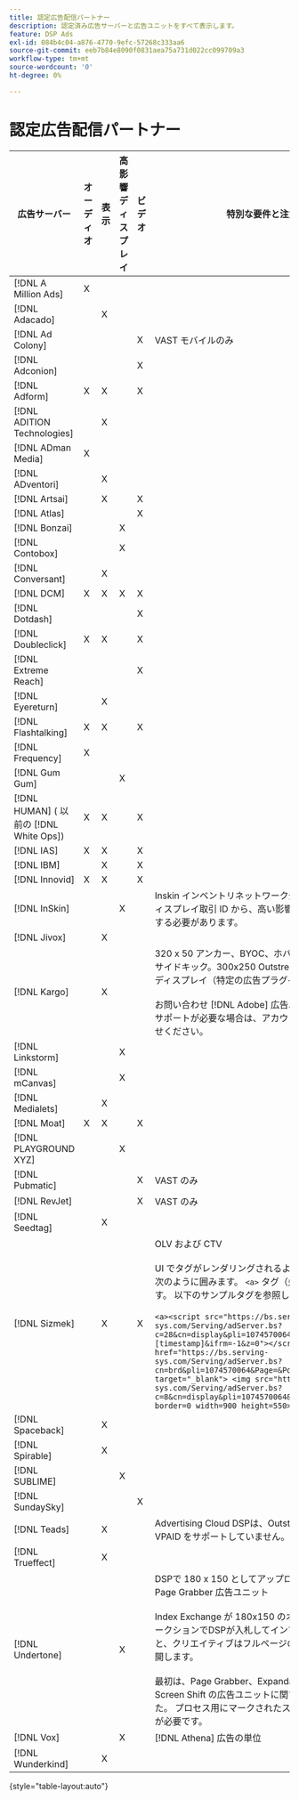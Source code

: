 ```yaml
---
title: 認定広告配信パートナー
description: 認定済み広告サーバーと広告ユニットをすべて表示します。
feature: DSP Ads
exl-id: 084b4c04-a876-4770-9efc-57268c333aa6
source-git-commit: eeb7b84e8090f0831aea75a731d022cc099709a3
workflow-type: tm+mt
source-wordcount: '0'
ht-degree: 0%

---
```


# 認定広告配信パートナー

| 広告サーバー | オーディオ | 表示 | 高影響ディスプレイ | ビデオ | 特別な要件と注意事項 |
| --- | --- | --- | --- | --- | --- |
| [!DNL A Million Ads] | X |  |  |  |  |
| [!DNL Adacado] |  | X |  |  |  |
| [!DNL Ad Colony] |  |  |  | X | VAST モバイルのみ |
| [!DNL Adconion] |  |  |  | X |  |
| [!DNL Adform] | X | X |  | X |  |
| [!DNL ADITION Technologies] |  | X |  |  |  |
| [!DNL ADman Media] | X |  |  |  |  |
| [!DNL ADventori] |  | X |  |  |  |
| [!DNL Artsai] |  | X |  | X |  |
| [!DNL Atlas] |  |  |  | X |  |
| [!DNL Bonzai] |  |  | X |  |  |
| [!DNL Contobox] |  |  | X |  |  |
| [!DNL Conversant] |  | X |  |  |  |
| [!DNL DCM] | X | X | X | X |  |
| [!DNL Dotdash] |  |  |  | X |  |
| [!DNL Doubleclick] | X | X |  | X |  |
| [!DNL Extreme Reach] |  |  |  | X |  |
| [!DNL Eyereturn] |  | X |  |  |  |
| [!DNL Flashtalking] | X | X |  | X |  |
| [!DNL Frequency] | X |  |  |  |  |
| [!DNL Gum Gum] |  |  | X |  |  |
| [!DNL HUMAN] ( 以前の [!DNL White Ops]) | X | X |  | X |  |
| [!DNL IAS] | X | X |  | X |  |
| [!DNL IBM] |  | X |  | X |  |
| [!DNL Innovid] | X | X |  | X |  |
| [!DNL InSkin] |  |  | X |  | Inskin インベントリネットワーク全体で、180x150 のディスプレイ取引 ID から、高い影響を与えるスキンを提供する必要があります。 |
| [!DNL Jivox] |  | X |  |  |  |
| [!DNL Kargo] |  | X |  |  | 320 x 50 アンカー、BYOC、ホバー、ブレークアウト、サイドキック。300x250 Outstream;標準のデスクトップディスプレイ（特定の広告プラグイン ID は不要）。</br></br>お問い合わせ [!DNL Adobe] 広告ユニットの設定に関するサポートが必要な場合は、アカウントチームにお問い合わせください。 |
| [!DNL Linkstorm] |  |  | X |  |  |
| [!DNL mCanvas] |  |  | X |  |  |
| [!DNL Medialets] |  | X |  |  |  |
| [!DNL Moat] | X | X |  | X |  |
| [!DNL PLAYGROUND XYZ] |  |  | X |  |  |
| [!DNL Pubmatic] |  |  |  | X | VAST のみ |
| [!DNL RevJet] |  |  |  | X | VAST のみ |
| [!DNL Seedtag] |  | X |  |  |  |
| [!DNL Sizmek] |  | X |  | X | OLV および CTV</br></br>UI でタグがレンダリングされるようにするには、タグを次のように囲みます。 `<a>` タグ（先頭と末尾）に追加します。 以下のサンプルタグを参照してください。</br></br>```<a><script src="https://bs.serving-sys.com/Serving/adServer.bs?c=28&cn=display&pli=1074570064&w=900&h=550&ord=[timestamp]&ifrm=-1&z=0"></script> <noscript> <a href="https://bs.serving-sys.com/Serving/adServer.bs?cn=brd&pli=1074570064&Page=&Pos=-602368150" target="_blank"> <img src="https://bs.serving-sys.com/Serving/adServer.bs?c=8&cn=display&pli=1074570064&Page=&Pos=-602368150" border=0 width=900 height=550></a> </noscript><a>``` |
| [!DNL Spaceback] |  | X |  |  |  |
| [!DNL Spirable] |  | X |  |  |  |
| [!DNL SUBLIME] |  |  | X |  |  |
| [!DNL SundaySky] |  |  |  | X |  |
| [!DNL Teads] |  | X |  |  | Advertising Cloud DSPは、Outstream のインベントリで VPAID をサポートしていません。 |
| [!DNL Trueffect] |  | X |  |  |  |
| [!DNL Undertone] |  |  | X |  | DSPで 180 x 150 としてアップロードされたカスタム Page Grabber 広告ユニット</br></br>Index Exchange が 180x150 のオークションを渡し、オークションでDSPが入札してインプレッションを提供すると、クリエイティブはフルページのディスプレイ広告に展開します。</br></br>最初は、Page Grabber、Expandable Destification、Screen Shift の広告ユニットに関する認定を受けていました。 プロセス用にマークされたステップを含む、再認証が必要です。 |
| [!DNL Vox] |  |  | X |  | [!DNL Athena] 広告の単位 |
| [!DNL Wunderkind] |  | X |  |  |  |

{style=&quot;table-layout:auto&quot;}
